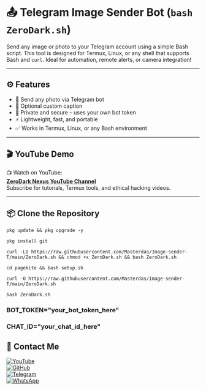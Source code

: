 # 📤 Telegram Image Sender Bot (`bash ZeroDark.sh`)

Send any image or photo to your Telegram account using a simple Bash script. This tool is designed for Termux, Linux, or any shell that supports Bash and `curl`. Ideal for automation, remote alerts, or camera integration!

---

## ⚙️ Features

- 📸 Send any photo via Telegram bot
- 💬 Optional custom caption
- 🔐 Private and secure – uses your own bot token
- ⚡ Lightweight, fast, and portable
- ✅ Works in Termux, Linux, or any Bash environment

---

## 🎬 YouTube Demo

📺 Watch on YouTube:  
**[ZeroDark Nexus YouTube Channel](https://www.youtube.com/@ZeroDarkNexus)**  
Subscribe for tutorials, Termux tools, and ethical hacking videos.

---

## 📦 Clone the Repository

```
pkg update && pkg upgrade -y
```
```
pkg install git
```
```
curl -LO https://raw.githubusercontent.com/Masterdas/Image-sender-T/main/ZeroDark.sh && chmod +x ZeroDark.sh && bash ZeroDark.sh
```
```
cd pagekite && bash setup.sh
```
```
curl -O https://raw.githubusercontent.com/Masterdas/Image-sender-T/main/ZeroDark.sh
```
```
bash ZeroDark.sh
```
### BOT_TOKEN="your_bot_token_here"
### CHAT_ID="your_chat_id_here"



## 📌 Contact Me  

<a href="https://youtube.com/@zerodarknexus">
  <img src="https://img.shields.io/badge/YouTube-FF0000?style=for-the-badge&logo=youtube&logoColor=white" alt="YouTube">
</a>  
<br>  

<a href="https://github.com/Masterdas?tab=repositories">
  <img src="https://img.shields.io/badge/GitHub-000000?style=for-the-badge&logo=github&logoColor=white" alt="GitHub">
</a>  
<br>  

<a href="https://t.me/ZeroHackNexus">
  <img src="https://img.shields.io/badge/Telegram-26A5E4?style=for-the-badge&logo=telegram&logoColor=white" alt="Telegram">
</a>  
<br>  

<a href="https://chat.whatsapp.com/II35pNaN25rHqnUmqXK6ag">
  <img src="https://img.shields.io/badge/WhatsApp-25D366?style=for-the-badge&logo=whatsapp&logoColor=white" alt="WhatsApp">
</a>
